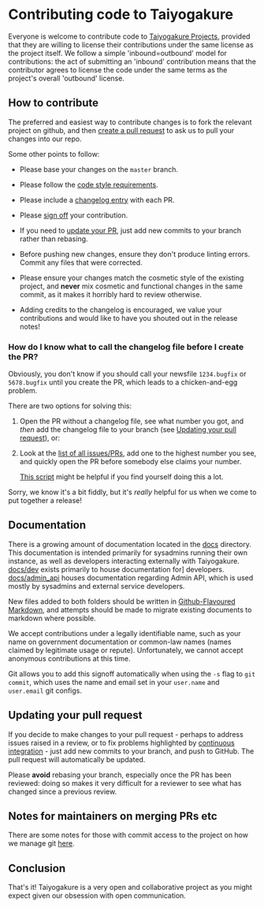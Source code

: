 # Contributing code to Taiyogakure

Everyone is welcome to contribute code to [Taiyogakure Projects](https://github.com/Taiyogakure), provided that they are willing to
license their contributions under the same license as the project itself. We
follow a simple 'inbound=outbound' model for contributions: the act of
submitting an 'inbound' contribution means that the contributor agrees to
license the code under the same terms as the project's overall 'outbound'
license.

## How to contribute

The preferred and easiest way to contribute changes is to fork the relevant
project on github, and then [create a pull request](
https://help.github.com/articles/using-pull-requests/) to ask us to pull your
changes into our repo.

Some other points to follow:

 * Please base your changes on the `master` branch.

 * Please follow the [code style requirements](#code-style).

 * Please include a [changelog entry](#changelog) with each PR.

 * Please [sign off](#sign-off) your contribution.

 * If you need to [update your PR](#updating-your-pull-request), just add new
   commits to your branch rather than rebasing.


- Before pushing new changes, ensure they don't produce linting errors. Commit any
files that were corrected.

- Please ensure your changes match the cosmetic style of the existing project,
and **never** mix cosmetic and functional changes in the same commit, as it
makes it horribly hard to review otherwise.

- Adding credits to the changelog is encouraged, we value your
contributions and would like to have you shouted out in the release notes!

### How do I know what to call the changelog file before I create the PR?


Obviously, you don't know if you should call your newsfile
`1234.bugfix` or `5678.bugfix` until you create the PR, which leads to a
chicken-and-egg problem.

There are two options for solving this:

 1. Open the PR without a changelog file, see what number you got, and *then*
    add the changelog file to your branch (see [Updating your pull
    request](#updating-your-pull-request)), or:

 1. Look at the [list of all
    issues/PRs](https://github.com/Taiyogakure/chunin-exams/issues), add one to the
    highest number you see, and quickly open the PR before somebody else claims
    your number.

    [This
    script](https://github.com/richvdh/scripts/blob/master/next_github_number.sh)
    might be helpful if you find yourself doing this a lot.

Sorry, we know it's a bit fiddly, but it's *really* helpful for us when we come
to put together a release!

## Documentation

There is a growing amount of documentation located in the [docs](https://github.com/Taiyogakure/chunin-exams/blob/master/README.rst)
directory. This documentation is intended primarily for sysadmins running their
own instance, as well as developers interacting externally with
Taiyogakure. [docs/dev](docs/dev) exists primarily to house documentation for]
developers. [docs/admin_api](docs/admin_api) houses documentation
regarding Admin API, which is used mostly by sysadmins and external
service developers.

New files added to both folders should be written in [Github-Flavoured
Markdown](https://guides.github.com/features/mastering-markdown/), and attempts
should be made to migrate existing documents to markdown where possible.


We accept contributions under a legally identifiable name, such as
your name on government documentation or common-law names (names
claimed by legitimate usage or repute). Unfortunately, we cannot
accept anonymous contributions at this time.

Git allows you to add this signoff automatically when using the `-s`
flag to `git commit`, which uses the name and email set in your
`user.name` and `user.email` git configs.


## Updating your pull request

If you decide to make changes to your pull request - perhaps to address issues
raised in a review, or to fix problems highlighted by [continuous
integration](#continuous-integration-and-testing) - just add new commits to your
branch, and push to GitHub. The pull request will automatically be updated.

Please **avoid** rebasing your branch, especially once the PR has been
reviewed: doing so makes it very difficult for a reviewer to see what has
changed since a previous review.

## Notes for maintainers on merging PRs etc

There are some notes for those with commit access to the project on how we
manage git [here](docs/dev/git.md).

## Conclusion

That's it! Taiyogakure is a very open and collaborative project as you might expect
given our obsession with open communication. 
